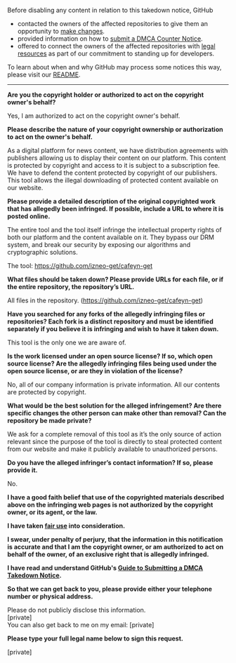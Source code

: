 Before disabling any content in relation to this takedown notice, GitHub
- contacted the owners of the affected repositories to give them an opportunity to [make changes](https://docs.github.com/en/github/site-policy/dmca-takedown-policy#a-how-does-this-actually-work).
- provided information on how to [submit a DMCA Counter Notice](https://docs.github.com/en/articles/guide-to-submitting-a-dmca-counter-notice).
- offered to connect the owners of the affected repositories with [legal resources](https://github.blog/2020-11-16-standing-up-for-developers-youtube-dl-is-back/#developer-defense-fund) as part of our commitment to standing up for developers.

To learn about when and why GitHub may process some notices this way, please visit our [README](https://github.com/github/dmca/blob/master/README.md).

---

**Are you the copyright holder or authorized to act on the copyright owner's behalf?**

Yes, I am authorized to act on the copyright owner's behalf.

**Please describe the nature of your copyright ownership or authorization to act on the owner's behalf.**

As a digital platform for news content, we have distribution agreements with publishers allowing us to display their content on our platform. This content is protected by copyright and access to it is subject to a subscription fee. We have to defend the content protected by copyright of our publishers.
This tool allows the illegal downloading of protected content available on our website.

**Please provide a detailed description of the original copyrighted work that has allegedly been infringed. If possible, include a URL to where it is posted online.**

The entire tool and the tool itself infringe the intellectual property rights of both our platform and the content available on it. They bypass our DRM system, and break our security by exposing our algorithms and cryptographic solutions.

The tool: https://github.com/izneo-get/cafeyn-get

**What files should be taken down? Please provide URLs for each file, or if the entire repository, the repository’s URL.**

All files in the repository. (https://github.com/izneo-get/cafeyn-get)

**Have you searched for any forks of the allegedly infringing files or repositories? Each fork is a distinct repository and must be identified separately if you believe it is infringing and wish to have it taken down.**

This tool is the only one we are aware of.

**Is the work licensed under an open source license? If so, which open source license? Are the allegedly infringing files being used under the open source license, or are they in violation of the license?**

No, all of our company information is private information. All our contents are protected by copyright.

**What would be the best solution for the alleged infringement? Are there specific changes the other person can make other than removal? Can the repository be made private?**

We ask for a complete removal of this tool as it’s the only source of action relevant since the purpose of the tool is directly to steal protected content from our website and make it publicly available to unauthorized persons.

**Do you have the alleged infringer’s contact information? If so, please provide it.**

No.

**I have a good faith belief that use of the copyrighted materials described above on the infringing web pages is not authorized by the copyright owner, or its agent, or the law.**

**I have taken <a href="https://www.lumendatabase.org/topics/22">fair use</a> into consideration.**

**I swear, under penalty of perjury, that the information in this notification is accurate and that I am the copyright owner, or am authorized to act on behalf of the owner, of an exclusive right that is allegedly infringed.**

**I have read and understand GitHub's <a href="https://docs.github.com/articles/guide-to-submitting-a-dmca-takedown-notice/">Guide to Submitting a DMCA Takedown Notice</a>.**

**So that we can get back to you, please provide either your telephone number or physical address.**

Please do not publicly disclose this information.  
[private]  
You can also get back to me on my email: [private]

**Please type your full legal name below to sign this request.**

[private]
